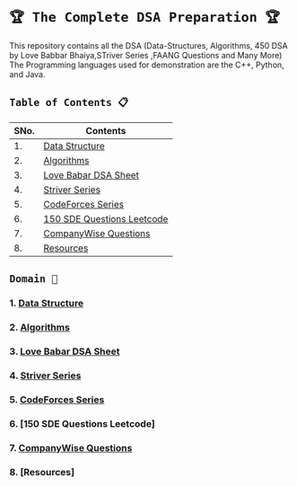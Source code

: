 # `🏆 The Complete DSA Preparation 🏆`

This repository contains all the DSA (Data-Structures, Algorithms, 450 DSA by Love Babbar Bhaiya,STriver Series ,FAANG Questions and Many More)
The Programming languages used for demonstration are the C++, Python, and Java.

## `Table of Contents 📋`
| **SNo.** | **Contents** |
| -------  | ------------ |
| 1.       | [Data Structure](#1-Data-Structure) |
| 2.       | [Algorithms](#2-Algorithms) |
| 3.       | [Love Babar DSA Sheet](#3-Love-Babar-DSA-Sheet) |
| 4.       | [Striver Series](#4-Striver-Series) |
| 5.       | [CodeForces Series](#5-CodeForces-Series) |
| 6.       | [150 SDE Questions Leetcode](#6-150-SDE-Questions-Leetcode) |
| 7.       | [CompanyWise Questions](#7-CompanyWise-Questions) |
| 8.       | [Resources](#8-Resources) |


## `Domain 🔰`
### 1. [Data Structure](https://github.com/mrpawan-gupta/DSA-inNout/tree/main/1%5D.%20Data%20Structures)
### 2. [Algorithms](https://github.com/mrpawan-gupta/DSA-inNout/tree/main/2%5D.%20Algorithms)
### 3. [Love Babar DSA Sheet](https://github.com/mrpawan-gupta/DSA-inNout/tree/main/3%5D.%20Love%20Babbar%20DSA%20Sheet)
### 4. [Striver Series](https://github.com/mrpawan-gupta/DSA-inNout/tree/main/4%5D.%20Striver%20Series)
### 5. [CodeForces Series](https://github.com/mrpawan-gupta/DSA-inNout/tree/main/5%5D.%20CodeForces%20Series)
### 6. [150 SDE Questions Leetcode]
### 7. [CompanyWise Questions](https://github.com/mrpawan-gupta/DSA-inNout/tree/main/7%5D.%20CompanyWise%20Questions)
### 8. [Resources]

